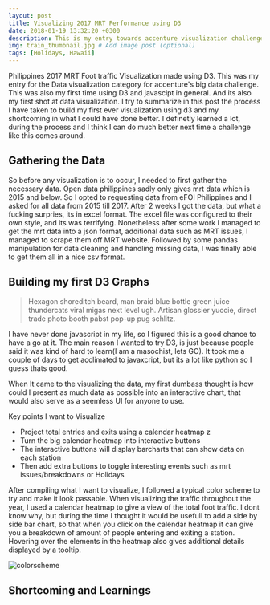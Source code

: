 ```yaml
---
layout: post
title: Visualizing 2017 MRT Performance using D3
date: 2018-01-19 13:32:20 +0300
description: This is my entry towards accenture visualization challenge and its my first time using javascript and d3. # Add post description (optional)
img: train_thumbnail.jpg # Add image post (optional)
tags: [Holidays, Hawaii]
---
```


Philippines 2017 MRT Foot traffic Visualization made using D3. This was my entry for the Data visualization category for accenture's big data challenge.
This was also my first time using D3 and javascipt in general. And its also my first shot at data visualization. I try to summarize in this post the process I have taken to build my first ever visualization using d3 and my shortcoming in what I could have done better. I definetly learned a lot, during the process and I think I can do much better next time a challenge like this comes around.

## Gathering the Data

So before any visualization is to occur, I needed to first gather the necessary data. Open data philippines sadly only gives mrt data which is 2015 and below. So I opted to requesting data from eFOI Philippines and I asked for all data from 2015 till 2017. After 2 weeks I got the data, but what a fucking surpries, its in excel format. The excel file was configured to their own style, and its was terrifying. Nonetheless after some work I managed to get the mrt data into a json format, additional data such as MRT issues, I managed to scrape them off MRT website. Followed by some pandas manipulation for data cleaning and handling missing data, I was finally able to get them all in a nice csv format.

## Building my first D3 Graphs

>Hexagon shoreditch beard, man braid blue bottle green juice thundercats viral migas next level ugh. Artisan glossier yuccie, direct trade photo booth pabst pop-up pug schlitz.

I have never done javascript in my life, so I figured this is a good chance to have a go at it. The main reason I wanted to try D3, is just because people said it was kind of hard to learn(I am a masochist, lets GO). It took me a couple of days to get acclimated to javaxcript, but its a lot like python so I guess thats good.

When It came to the visualizing the data, my first dumbass thought is how could I present as much data as possible into an interactive chart, that would also serve as a seemless UI for anyone to use.

Key points I want to Visualize

* Project total entries and exits using a calendar heatmap z
* Turn the big calendar heatmap into interactive buttons
* The interactive buttons will display barcharts that can show data on each station
* Then add extra buttons to toggle interesting events such as mrt issues/breakdowns or Holidays

After compiling what I want to visualize, I followed a typical color scheme to try and make it look passable. When visualizing the traffic throughout the year, I used a calendar heatmap to give a view of the total foot traffic. I dont know why, but during the time I thought it would be usefull to add a side by side bar chart, so that when you click on the calendar heatmap it can give you a breakdown of amount of people entering and exiting a station. Hovering over the elements in the heatmap also gives additional details displayed by a tooltip.



![colorscheme]({{site.baseurl}}/assets/img/train_calendar_heatmap_2.png)



## Shortcoming and Learnings
